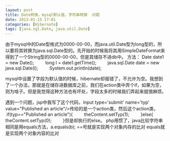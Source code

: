 ```yaml
---
layout: post
title: Date转换，mysql默认值，字符串转换  问题
date: 2013-01-15 17:01
categories: [Hibernate]
tags: [java.sql.Date, java.util.Date]
---
```

由于mysql中的Date型格式为0000-00-00，而java.util.Date型为long型的，所以要将其转换为java.sql.Date型的。先开始的时候我将其用SimpleDateFormat来得到了一个String型的0000-00-00，但是其储存不进db中。
方法：
Date date1 = new Date();
        long l = date1.getTime();
        java.sql.Date date = new java.sql.Date(l);
        System.out.println(date);




mysql中设置了字段为默认值的时候，hibernate却报错了，不允许为空。我想到了一个办法，那就是在储存进数据库之前，我们在action类中弄个if，如果为空，则为啥子。但是我觉得这种方法也有坏处，字段太多的时候我们弄起来就很麻烦。


遇到一个问题，jsp中我写了这个代码，input type='submit' name='typ' value="Published an article"/>传给的是一个action类，然后这个action类，
 if(typ=="Published an article"){
        theContent.setTyp(1);
        }else{
        theContent.setTyp(0);
        }但是却执行的else。
php用惯了，java比较字符串相同是用equals方法，a.equals(b);
==号就是实现两个对象内存的比对
equals就是实现两个对象内容的比对
   